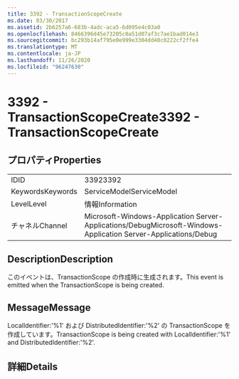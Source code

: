 ```yaml
---
title: 3392 - TransactionScopeCreate
ms.date: 03/30/2017
ms.assetid: 2b6257a6-683b-4adc-aca5-6d095e4c03a0
ms.openlocfilehash: 8466396d45e73205c0a51d07af3c7ae1bad014e3
ms.sourcegitcommit: bc293b14af795e0e999e3304dd40c0222cf2ffe4
ms.translationtype: MT
ms.contentlocale: ja-JP
ms.lasthandoff: 11/26/2020
ms.locfileid: "96247630"
---
```

# <a name="3392---transactionscopecreate"></a><span data-ttu-id="d3a2c-102">3392 - TransactionScopeCreate</span><span class="sxs-lookup"><span data-stu-id="d3a2c-102">3392 - TransactionScopeCreate</span></span>

## <a name="properties"></a><span data-ttu-id="d3a2c-103">プロパティ</span><span class="sxs-lookup"><span data-stu-id="d3a2c-103">Properties</span></span>  
  
|||  
|-|-|  
|<span data-ttu-id="d3a2c-104">ID</span><span class="sxs-lookup"><span data-stu-id="d3a2c-104">ID</span></span>|<span data-ttu-id="d3a2c-105">3392</span><span class="sxs-lookup"><span data-stu-id="d3a2c-105">3392</span></span>|  
|<span data-ttu-id="d3a2c-106">Keywords</span><span class="sxs-lookup"><span data-stu-id="d3a2c-106">Keywords</span></span>|<span data-ttu-id="d3a2c-107">ServiceModel</span><span class="sxs-lookup"><span data-stu-id="d3a2c-107">ServiceModel</span></span>|  
|<span data-ttu-id="d3a2c-108">Level</span><span class="sxs-lookup"><span data-stu-id="d3a2c-108">Level</span></span>|<span data-ttu-id="d3a2c-109">情報</span><span class="sxs-lookup"><span data-stu-id="d3a2c-109">Information</span></span>|  
|<span data-ttu-id="d3a2c-110">チャネル</span><span class="sxs-lookup"><span data-stu-id="d3a2c-110">Channel</span></span>|<span data-ttu-id="d3a2c-111">Microsoft-Windows-Application Server-Applications/Debug</span><span class="sxs-lookup"><span data-stu-id="d3a2c-111">Microsoft-Windows-Application Server-Applications/Debug</span></span>|  
  
## <a name="description"></a><span data-ttu-id="d3a2c-112">Description</span><span class="sxs-lookup"><span data-stu-id="d3a2c-112">Description</span></span>  

 <span data-ttu-id="d3a2c-113">このイベントは、TransactionScope の作成時に生成されます。</span><span class="sxs-lookup"><span data-stu-id="d3a2c-113">This event is emitted when the TransactionScope is being created.</span></span>  
  
## <a name="message"></a><span data-ttu-id="d3a2c-114">Message</span><span class="sxs-lookup"><span data-stu-id="d3a2c-114">Message</span></span>  

 <span data-ttu-id="d3a2c-115">LocalIdentifier:'%1' および DistributedIdentifier:'%2' の TransactionScope を作成しています。</span><span class="sxs-lookup"><span data-stu-id="d3a2c-115">TransactionScope is being created with LocalIdentifier:'%1' and DistributedIdentifier:'%2'.</span></span>  
  
## <a name="details"></a><span data-ttu-id="d3a2c-116">詳細</span><span class="sxs-lookup"><span data-stu-id="d3a2c-116">Details</span></span>
